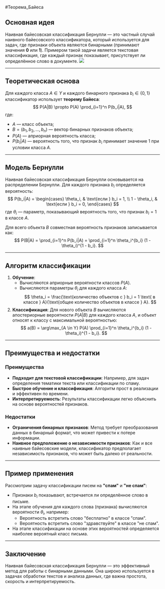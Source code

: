 #Теорема_Байеса
## Основная идея

Наивная байесовская классификация Бернулли — это частный случай наивного байесовского классификатора, который используется для задач, где признаки объекта являются бинарными (принимают значения **0** или **1**). Примером такой задачи является текстовая классификация, где каждый признак показывает, присутствует ли определённое слово в документе.
**![](https://lh7-rt.googleusercontent.com/docsz/AD_4nXcOYWvSQcNSGhOgbmkoyQjB1-xLWLgKqoZ4JDEB5BZIJX7Vj2WYqdIux7VxPGfDtDkv7VAeTd5Rrjyl5BxUJWJMNoaTGD4SMUDwkubg6lpjFVnhQ0hKR0joj8Zk9M0S4YwZycH2mcuQMkS2orLq1Bwk07OD?key=C1AMzwFdvttb7H1YBkknyQ)**

---

## Теоретическая основа
Для каждого класса $A \in Y$ и каждого бинарного признака $b_i \in \{0, 1\}$ классификатор использует **теорему Байеса**:
$$
P(A|B) \propto P(A) \prod_{i=1}^n P(b_i|A),
$$
где:
- $A$ — класс объекта;
- $B = (b_1, b_2, \dots, b_n)$ — вектор бинарных признаков объекта;
- $P(A)$ — априорная вероятность класса;
- $P(b_i|A)$ — вероятность того, что признак $b_i$ принимает значение 1 при условии класса $A$.

---

## Модель Бернулли
Наивная байесовская классификация Бернулли основывается на распределении Бернулли. Для каждого признака $b_i$ определяется вероятность:
$$
P(b_i|A) = 
\begin{cases} 
\theta_i, & \text{если } b_i = 1, \\ 
1 - \theta_i, & \text{если } b_i = 0, 
\end{cases}
$$
где $\theta_i$ — параметр, показывающий вероятность того, что признак $b_i = 1$ в классе $A$.

Для всего объекта $B$ совместная вероятность признаков записывается как:
$$
P(B|A) = \prod_{i=1}^n P(b_i|A) = \prod_{i=1}^n \theta_i^{b_i} (1 - \theta_i)^{1 - b_i}.
$$

---

## Алгоритм классификации
1. **Обучение**: 
   - Вычисляются априорные вероятности классов $P(A)$.
   - Вычисляются параметры $\theta_i$ для каждого класса $A$:
     $$
     \theta_i = \frac{\text{количество объектов с } b_i = 1 \text{ в классе } A}{\text{общее количество объектов в классе } A}.
     $$
2. **Классификация**: 
   Для нового объекта $B$ вычисляются апостериорные вероятности $P(A|B)$ для каждого класса $A$, и объект относят к классу с максимальной вероятностью:
   $$
   a(B) = \arg\max_{A \in Y} P(A) \prod_{i=1}^n \theta_i^{b_i} (1 - \theta_i)^{1 - b_i}.
   $$

---

## Преимущества и недостатки

### Преимущества
- **Подходит для текстовой классификации**: Например, для задач определения тематики текста или классификации по спаму.
- **Быстрое обучение и классификация**: Алгоритм прост в реализации и эффективен по времени.
- **Интерпретируемость**: Результаты классификации легко объяснить на основе вероятностей признаков.

### Недостатки
- **Ограничения бинарных признаков**: Метод требует преобразования данных в бинарный формат, что может привести к потере информации.
- **Наивное предположение о независимости признаков**: Как и все наивные байесовские модели, классификатор предполагает независимость признаков, что может быть далеко от реальности.

---

## Пример применения
Рассмотрим задачу классификации писем на **"спам"** и **"не спам"**:
- Признаки $b_i$ показывают, встречается ли определённое слово в письме.
- На этапе обучения для каждого слова (признака) вычисляются вероятности $\theta_i$, например:
  - Вероятность встретить слово "бесплатно" в классе "спам".
  - Вероятность встретить слово "здравствуйте" в классе "не спам".
- На этапе классификации на основе этих вероятностей определяется наиболее вероятный класс письма.

---

## Заключение
Наивная байесовская классификация Бернулли — это эффективный метод для работы с бинарными данными. Она широко используется в задачах обработки текстов и анализа данных, где важна простота, скорость и интерпретируемость.
